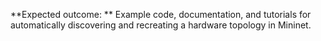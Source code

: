 **Expected outcome: ** Example code, documentation, and tutorials for automatically discovering and recreating a hardware topology in Mininet.

